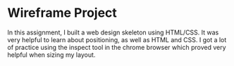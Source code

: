 # Wireframe Project

In this assignment, I built a web design skeleton using HTML/CSS. It was very helpful to learn about positioning, as well as HTML and CSS. I got a lot of practice using the inspect tool in the chrome browser which proved very helpful when sizing my layout.  
